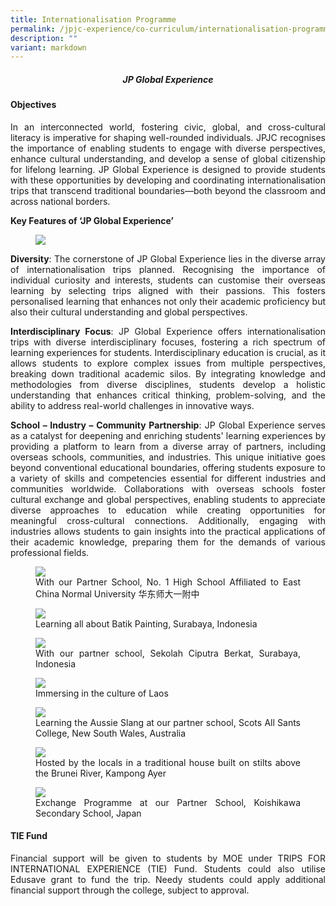 ```yaml
---
title: Internationalisation Programme
permalink: /jpjc-experience/co-curriculum/internationalisation-programme/
description: ""
variant: markdown
---
```

<div align="justify">
<center><h5>JP Global Experience</h5></center>
	
<h4><strong>Objectives</strong></h4>
<div align="justify">
<p>
In an interconnected world, fostering civic, global, and cross-cultural literacy is imperative for shaping well-rounded individuals. JPJC recognises the importance of enabling students to engage with diverse perspectives, enhance cultural understanding, and develop a sense of global citizenship for lifelong learning. JP Global Experience is designed to provide students with these opportunities by developing and coordinating internationalisation trips that transcend traditional boundaries—both beyond the classroom and across national borders.</p>

<b>Key Features of ‘JP Global Experience’</b>
	
<figure>
<img src="/images/JPJC%20Experience/Co%20Curriculum/Internationalisation%20Programme/01.jpg">
<figcaption></figcaption></figure>
<style>ol.a {list-style-type: upper-alpha;}</style>

<div align="justify">
<p><b>Diversity</b>: The cornerstone of JP Global Experience lies in the diverse array of internationalisation trips planned. Recognising the importance of individual curiosity and interests, students can customise their overseas learning by selecting trips aligned with their passions. This fosters personalised learning that enhances not only their academic proficiency but also their cultural understanding and global perspectives.</p>
	
<p><b>Interdisciplinary Focus</b>: JP Global Experience offers internationalisation trips with diverse interdisciplinary focuses, fostering a rich spectrum of learning experiences for students. Interdisciplinary education is crucial, as it allows students to explore complex issues from multiple perspectives, breaking down traditional academic silos. By integrating knowledge and methodologies from diverse disciplines, students develop a holistic understanding that enhances critical thinking, problem-solving, and the ability to address real-world challenges in innovative ways.</p>
	
<p><b>School – Industry – Community Partnership</b>: JP Global Experience serves as a catalyst for deepening and enriching students' learning experiences by providing a platform to learn from a diverse array of partners, including overseas schools, communities, and industries. This unique initiative goes beyond conventional educational boundaries, offering students exposure to a variety of skills and competencies essential for different industries and communities worldwide. Collaborations with overseas schools foster cultural exchange and global perspectives, enabling students to appreciate diverse approaches to education while creating opportunities for meaningful cross-cultural connections. Additionally, engaging with industries allows students to gain insights into the practical applications of their academic knowledge, preparing them for the demands of various professional fields.</p>
	
<figure>
<img src="/images/JPJC%20Experience/Co%20Curriculum/Internationalisation%20Programme/02.jpg">
<figcaption>With our Partner School, No. 1 High School Affiliated to East China Normal University 华东师大一附中</figcaption></figure>
<style>ol.a {list-style-type: upper-alpha;}</style>
	
<figure>
<img src="/images/JPJC%20Experience/Co%20Curriculum/Internationalisation%20Programme/03.jpg">
<figcaption>Learning all about Batik Painting, Surabaya, Indonesia</figcaption></figure>
<style>ol.a {list-style-type: upper-alpha;}</style>

<figure>
<img src="/images/JPJC%20Experience/Co%20Curriculum/Internationalisation%20Programme/04.jpg">
<figcaption>With our partner school, Sekolah Ciputra Berkat, Surabaya, Indonesia</figcaption></figure>
<style>ol.a {list-style-type: upper-alpha;}</style>
	
<figure>
<img src="/images/JPJC%20Experience/Co%20Curriculum/Internationalisation%20Programme/05.jpg">
<figcaption>Immersing in the culture of Laos</figcaption></figure>
<style>ol.a {list-style-type: upper-alpha;}</style>
	
<figure>
<img src="/images/JPJC%20Experience/Co%20Curriculum/Internationalisation%20Programme/06.jpg">
<figcaption>Learning the Aussie Slang at our partner school, Scots All Sants College, New South Wales, Australia</figcaption></figure>
<style>ol.a {list-style-type: upper-alpha;}</style>

<figure>
<img src="/images/JPJC%20Experience/Co%20Curriculum/Internationalisation%20Programme/07.jpg">
<figcaption>Hosted by the locals in a traditional house built on stilts above the Brunei River, Kampong Ayer</figcaption></figure>
<style>ol.a {list-style-type: upper-alpha;}</style>
	
<figure>
<img src="/images/JPJC%20Experience/Co%20Curriculum/Internationalisation%20Programme/08.jpg">
<figcaption> Exchange Programme at our Partner School, Koishikawa Secondary School, Japan</figcaption></figure>
<style>ol.a {list-style-type: upper-alpha;}</style>

<h4><strong>TIE Fund</strong></h4>
<p>
Financial support will be given to students by MOE under TRIPS FOR INTERNATIONAL EXPERIENCE (TIE) Fund. Students could also utilise Edusave grant to fund the trip. Needy students could apply additional financial support through the college, subject to approval.</p></div></div></div>